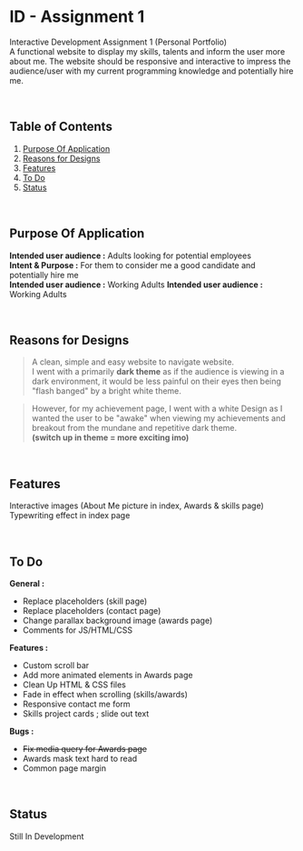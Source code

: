 # ID - Assignment 1
Interactive Development Assignment 1 (Personal Portfolio) <br>
 A functional website to display my skills, talents and inform the user more about me. The website should be responsive and interactive to impress the audience/user with my current programming knowledge and potentially hire me.

<br />

## Table of Contents
1. [Purpose Of Application](#Purpose-Of-Application)
2. [Reasons for Designs](#Reasons-for-Designs)
2. [Features](#Features)
2. [To Do](#To-Do)
2. [Status](#Status)

<br />

## Purpose Of Application
<b>Intended user audience :</b> Adults looking for potential employees<br />
<b>Intent & Purpose :</b> For them to consider me a good candidate and potentially hire me <br />
<b>Intended user audience :</b> Working Adults 
<b>Intended user audience :</b> Working Adults 

<br />


## Reasons for Designs
> A clean, simple and easy website to navigate website. <br />
I went with a primarily <b>dark theme</b> as if the audience is viewing in a dark environment, it would be less painful on their eyes then being "flash banged" by a bright white theme.

>However, for my achievement page, I went with a white Design as I wanted the user to be "awake" when viewing my achievements and breakout from the mundane and repetitive dark theme. <br />
<b>(switch up in theme = more exciting imo)</b>

<br />

## Features
Interactive images (About Me picture in index, Awards & skills page)<br>
Typewriting effect in index page

<br />

## To Do 
<b>General : </b>
- Replace placeholders (skill page)
- Replace placeholders (contact page)
- Change parallax background image (awards page)
- Comments for JS/HTML/CSS


<b>Features :</b>
- Custom scroll bar
- Add more animated elements in Awards page
- Clean Up HTML & CSS files
- Fade in effect when scrolling (skills/awards)
- Responsive contact me form
- Skills project cards ; slide out text

<b>Bugs :</b>
- ~~Fix media query for Awards page~~
- Awards mask text hard to read
- Common page margin

<br />

## Status
Still In Development